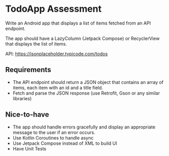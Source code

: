 # TodoApp Assessment

Write an Android app that displays a list of items fetched from an API endpoint.

The app should have a LazyColumn (Jetpack Compose) or RecyclerView that displays the list of items.

API: https://jsonplaceholder.typicode.com/todos


## Requirements

- The API endpoint should return a JSON object that contains an array of items, each item with an id and a title field.
- Fetch and parse the JSON response (use Retrofit, Gson or any similar libraries)


## Nice-to-have

- The app should handle errors gracefully and display an appropriate message to the user if an error occurs.
- Use Kotlin Coroutines to handle async
- Use Jetpack Compose instead of XML to build UI
- Have Unit Tests
